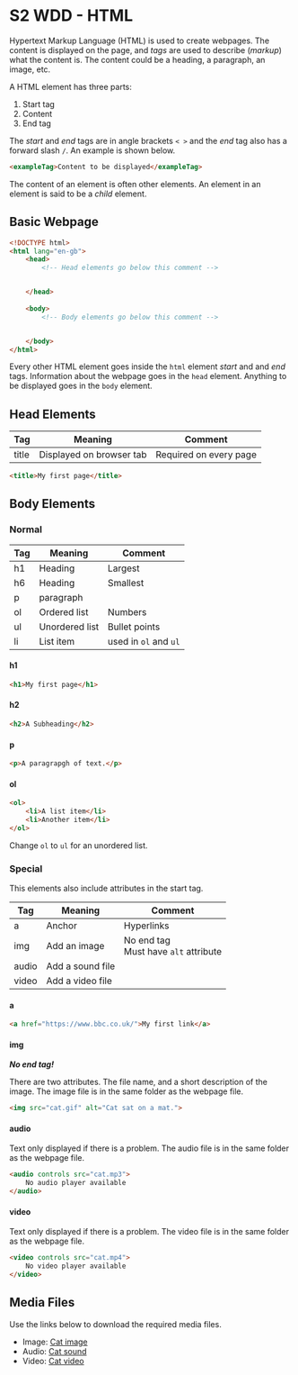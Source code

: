 # S2 WDD - HTML

Hypertext Markup Language (HTML) is used to create webpages.  The content is displayed on the page, and _tags_ are used to describe (_markup_) what the content is.  The content could be a heading, a paragraph, an image, etc.

A HTML element has three parts:

1. Start tag
2. Content
3. End tag

The _start_ and _end_ tags are in angle brackets `< >` and the _end_ tag also has a forward slash `/`.  An example is shown below.

``` html
<exampleTag>Content to be displayed</exampleTag>
```

The content of an element is often other elements.  An element in an element is said to be a _child_ element.


## Basic Webpage

``` html
<!DOCTYPE html> 
<html lang="en-gb">
    <head>
        <!-- Head elements go below this comment -->


    </head>
    
    <body>
        <!-- Body elements go below this comment -->


    </body>
</html>
```

Every other HTML element goes inside the `html` element _start_ and and _end_ tags.  Information about the webpage goes in the `head` element.  Anything to be displayed goes in the `body` element.


## Head Elements

| Tag   | Meaning                  | Comment |
| ---   | -------                  | ------- |
| title | Displayed on browser tab | Required on every page |

``` html
<title>My first page</title>
```


## Body Elements

### Normal

| Tag | Meaning        | Comment |
| --- | -------        | ------- |
| h1  | Heading        | Largest |
| h6  | Heading        | Smallest |
| p   | paragraph      | |
| ol  | Ordered list   | Numbers |
| ul  | Unordered list | Bullet points| 
| li  | List item      | used in `ol` and `ul` |

#### h1

``` html
<h1>My first page</h1>
```

#### h2

``` html
<h2>A Subheading</h2>
```

#### p

``` html
<p>A paragrapgh of text.</p>
```

#### ol

``` html
<ol>
    <li>A list item</li>
    <li>Another item</li>
</ol>
```

Change `ol` to `ul` for an unordered list.

### Special

This elements also include attributes in the start tag.

| Tag   | Meaning          | Comment |
| ---   | -------          | ------- |
| a     | Anchor           | Hyperlinks |
| img   | Add an image     | No end tag<br>Must have `alt` attribute |
| audio | Add a sound file | |
| video | Add a video file | |

#### a

``` html
<a href="https://www.bbc.co.uk/">My first link</a>
```

#### img

___No end tag!___

There are two attributes.  The file name, and a short description of the image.
The image file is in the same folder as the webpage file.

``` html
<img src="cat.gif" alt="Cat sat on a mat.">
```

#### audio

Text only displayed if there is a problem.
The audio file is in the same folder as the webpage file.

``` html
<audio controls src="cat.mp3">
    No audio player available
</audio>

```

#### video

Text only displayed if there is a problem.
The video file is in the same folder as the webpage file.

``` html
<video controls src="cat.mp4">
    No video player available
</video>
```


## Media Files

Use the links below to download the required media files.

* Image: [Cat image](assets/cat.gif)
* Audio: [Cat sound](assets/cat.mp3)
* Video: [Cat video](assets/cat.mp4)
